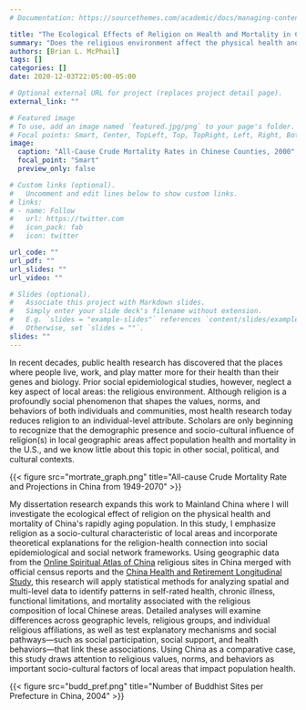 ```yaml
---
# Documentation: https://sourcethemes.com/academic/docs/managing-content/

title: "The Ecological Effects of Religion on Health and Mortality in China   "
summary: "Does the religious environment affect the physical health and mortality of China's rapidly aging population? Using geographic data of religious sites in China merged with official census reports and a longitudinal survey of older adults, this study applies statistical methods for analyzing spatial and multi-level data to identify patterns in self-rated health, chronic illness, functional limitations, and mortality associated with the religious composition of local Chinese areas."
authors: [Brian L. McPhail]
tags: []
categories: []
date: 2020-12-03T22:05:00-05:00

# Optional external URL for project (replaces project detail page).
external_link: ""

# Featured image
# To use, add an image named `featured.jpg/png` to your page's folder.
# Focal points: Smart, Center, TopLeft, Top, TopRight, Left, Right, BottomLeft, Bottom, BottomRight.
image:
  caption: "All-Cause Crude Mortality Rates in Chinese Counties, 2000"
  focal_point: "Smart"
  preview_only: false

# Custom links (optional).
#   Uncomment and edit lines below to show custom links.
# links:
# - name: Follow
#   url: https://twitter.com
#   icon_pack: fab
#   icon: twitter

url_code: ""
url_pdf: ""
url_slides: ""
url_video: ""

# Slides (optional).
#   Associate this project with Markdown slides.
#   Simply enter your slide deck's filename without extension.
#   E.g. `slides = "example-slides"` references `content/slides/example-slides.md`.
#   Otherwise, set `slides = ""`.
slides: ""
---
```


In recent decades, public health research has discovered that the places where people live, work, and play matter more for their health than their genes and biology. Prior social epidemiological studies, however, neglect a key aspect of local areas: the religious environment. Although religion is a profoundly social phenomenon that shapes the values, norms, and behaviors of both individuals and communities, most health research today reduces religion to an individual-level attribute. Scholars are only beginning to recognize that the demographic presence and socio-cultural influence of religion(s) in local geographic areas affect population health and mortality in the U.S., and we know little about this topic in other social, political, and cultural contexts.

{{< figure src="mortrate_graph.png" title="All-cause Crude Mortality Rate and Projections in China from 1949-2070" >}}

My dissertation research expands this work to Mainland China where I will investigate the ecological effect of religion on the physical health and mortality of China's rapidly aging population. In this study, I emphasize religion as a socio-cultural characteristic of local areas and incorporate theoretical explanations for the religion-health connection into social epidemiological and social network frameworks. Using geographic data from the [Online Spiritual Atlas of China](https://purr.purdue.edu/publications/3210/2) religious sites in China merged with official census reports and the [China Health and Retirement Longitudinal Study](http://charls.pku.edu.cn/), this research will apply statistical methods for analyzing spatial and multi-level data to identify patterns in self-rated health, chronic illness, functional limitations, and mortality associated with the religious composition of local Chinese areas. Detailed analyses will examine differences across geographic levels, religious groups, and individual religious affiliations, as well as test explanatory mechanisms and social pathways—such as social participation, social support, and health behaviors—that link these associations. Using China as a comparative case, this study draws attention to religious values, norms, and behaviors as important socio-cultural factors of local areas that impact population health.

{{< figure src="budd_pref.png" title="Number of Buddhist Sites per Prefecture in China, 2004" >}}
